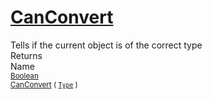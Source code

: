 # [CanConvert](./FeatureDescriptorJsonConverter-100664021.md)

Tells if the current object is of the correct type
<br>
Returns<img width=500/>Name
<br>
<sub>[Boolean](https://docs.microsoft.com/en-us/dotnet/api/System.Boolean)</sub><img width=500/><sub>[CanConvert](./FeatureDescriptorJsonConverter-100664021.md) ( [`Type`](https://docs.microsoft.com/en-us/dotnet/api/System.Type) )</sub><br>


